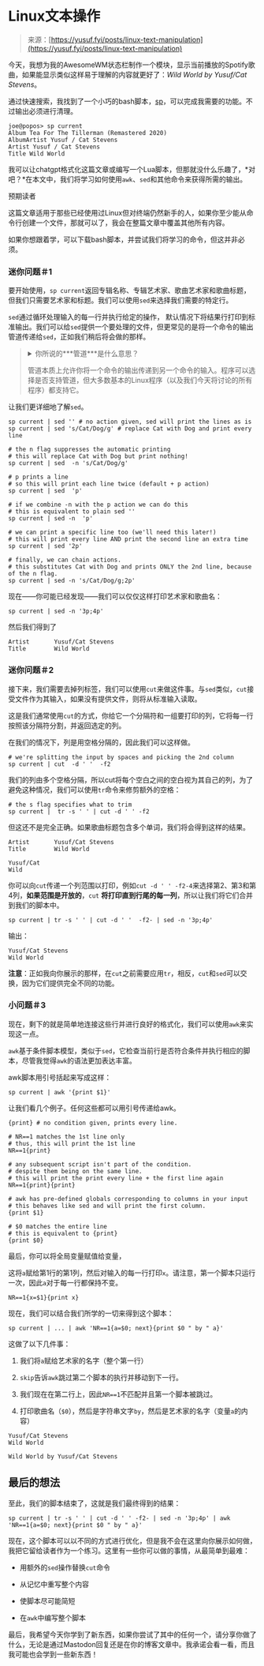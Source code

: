 <!--yml

类别：未分类

日期：2024-05-29 12:44:45

-->

# Linux文本操作

> 来源：[https://yusuf.fyi/posts/linux-text-manipulation](https://yusuf.fyi/posts/linux-text-manipulation)

今天，我想为我的AwesomeWM状态栏制作一个模块，显示当前播放的Spotify歌曲，如果能显示类似这样易于理解的内容就更好了：*Wild World by Yusuf/Cat Stevens*。

通过快速搜索，我找到了一个小巧的bash脚本，[sp](https://gist.github.com/streetturtle/fa6258f3ff7b17747ee3)，可以完成我需要的功能。不过输出必须进行清理。

```
joe@popos> sp current
Album Tea For The Tillerman (Remastered 2020)
AlbumArtist Yusuf / Cat Stevens
Artist Yusuf / Cat Stevens
Title Wild World 
```

我可以让chatgpt格式化这篇文章或编写一个Lua脚本，但那就没什么乐趣了，*对吧？*在本文中，我们将学习如何使用`awk`、`sed`和其他命令来获得所需的输出。

预期读者

这篇文章适用于那些已经使用过Linux但对终端仍然新手的人，如果你至少能从命令行创建一个文件，那就可以了，我会在整篇文章中覆盖其他所有内容。

如果你想跟着学，可以下载bash脚本，并尝试我们将学习的命令，但这并非必须。

### 迷你问题＃1

要开始使用，`sp current`返回专辑名称、专辑艺术家、歌曲艺术家和歌曲标题，但我们只需要艺术家和标题。我们可以使用`sed`来选择我们需要的特定行。

`sed`通过循环处理输入的每一行并执行给定的操作， 默认情况下将结果行打印到标准输出。我们可以给`sed`提供一个要处理的文件，但更常见的是将一个命令的输出管道传递给`sed`，正如我们稍后将会做的那样。

> <details><summary>你所说的***管道***是什么意思？</summary>通常在Linux中，命令的输入来自键盘，并将其输出（以及任何错误）打印到屏幕上。然而，我们可以改变这种行为。</details>
> 
> 管道本质上允许你将一个命令的输出传递到另一个命令的输入。程序可以选择是否支持管道，但大多数基本的Linux程序（以及我们今天将讨论的所有程序）都支持它。

让我们更详细地了解`sed`。

```
sp current | sed '' # no action given, sed will print the lines as is
sp current | sed 's/Cat/Dog/g' # replace Cat with Dog and print every line 
```

```
# the n flag suppresses the automatic printing
# this will replace Cat with Dog but print nothing!
sp current | sed  -n 's/Cat/Dog/g' 
```

```
# p prints a line
# so this will print each line twice (default + p action)
sp current | sed  'p'

# if we combine -n with the p action we can do this
# this is equivalent to plain sed ''
sp current | sed -n  'p'

# we can print a specific line too (we'll need this later!)
# this will print every line AND print the second line an extra time
sp current | sed '2p' 
```

```
# finally, we can chain actions.
# this substitutes Cat with Dog and prints ONLY the 2nd line, because of the n flag.
sp current | sed -n 's/Cat/Dog/g;2p' 
```

现在——你可能已经发现——我们可以仅仅这样打印艺术家和歌曲名：

```
sp current | sed -n '3p;4p' 
```

然后我们得到了

```
Artist       Yusuf/Cat Stevens
Title        Wild World 
```

### 迷你问题＃2

接下来，我们需要去掉列标签，我们可以使用`cut`来做这件事。与`sed`类似，`cut`接受文件作为其输入，如果没有提供文件，则将从标准输入读取。

这是我们通常使用`cut`的方式，你给它一个分隔符和一组要打印的列，它将每一行按照该分隔符分割，并返回选定的列。

在我们的情况下，列是用空格分隔的，因此我们可以这样做。

```
# we're splitting the input by spaces and picking the 2nd column
sp current | cut  -d ' '  -f2 
```

我们的列由多个空格分隔，所以cut将每个空白之间的空白视为其自己的列，为了避免这种情况，我们可以使用`tr`命令来修剪额外的空格：

```
# the s flag specifies what to trim
sp current |  tr -s ' ' | cut -d ' ' -f2 
```

但这还不是完全正确。如果歌曲标题包含多个单词，我们将会得到这样的结果。

```
Artist       Yusuf/Cat Stevens
Title        Wild World

Yusuf/Cat
Wild 
```

你可以向`cut`传递一个列范围以打印，例如`cut -d ' ' -f2-4`来选择第2、第3和第4列，**如果范围是开放的**，`cut` **将打印直到行尾的每一列**，所以让我们将它们合并到我们的脚本中。

```
sp current | tr -s ' ' | cut -d ' '  -f2- | sed -n '3p;4p' 
```

输出：

```
Yusuf/Cat Stevens
Wild World 
```

**注意**：正如我向你展示的那样，在`cut`之前需要应用`tr`，相反，`cut`和`sed`可以交换，因为它们提供完全不同的功能。

### 小问题＃3

现在，剩下的就是简单地连接这些行并进行良好的格式化，我们可以使用`awk`来实现这一点。

`awk`基于条件脚本模型，类似于`sed`，它检查当前行是否符合条件并执行相应的脚本，尽管我觉得`awk`的语法更加表达丰富。

awk脚本用引号括起来写成这样：

```
sp current | awk '{print $1}' 
```

让我们看几个例子。任何这些都可以用引号传递给awk。

```
{print} # no condition given, prints every line.

# NR==1 matches the 1st line only
# thus, this will print the 1st line
NR==1{print} 

# any subsequent script isn't part of the condition. 
# despite them being on the same line.
# this will print the print every line + the first line again
NR==1{print}{print} 
```

```
# awk has pre-defined globals corresponding to columns in your input
# this behaves like sed and will print the first column.
{print $1}

# $0 matches the entire line
# this is equivalent to {print}
{print $0} 
```

最后，你可以将全局变量赋值给变量，

这将`a`赋给第1行的第1列，然后对输入的每一行打印`x`。请注意，第一个脚本只运行一次，因此`a`对于每一行都保持不变。

```
NR==1{x=$1}{print x} 
```

现在，我们可以结合我们所学的一切来得到这个脚本：

```
sp current | ... | awk 'NR==1{a=$0; next}{print $0 " by " a}' 
```

这做了以下几件事：

1.  我们将`a`赋给艺术家的名字（整个第一行）

1.  `skip`告诉`awk`跳过第二个脚本的执行并移动到下一行。

1.  我们现在在第二行上，因此`NR==1`不匹配并且第一个脚本被跳过。

1.  打印歌曲名（`$0`），然后是字符串文字`by`，然后是艺术家的名字（变量`a`的内容）

```
Yusuf/Cat Stevens
Wild World

Wild World by Yusuf/Cat Stevens 
```

## 最后的想法

至此，我们的脚本结束了，这就是我们最终得到的结果：

```
sp current | tr -s ' ' | cut -d ' ' -f2- | sed -n '3p;4p' | awk 'NR==1{a=$0; next}{print $0 " by " a}' 
```

现在，这个脚本可以以不同的方式进行优化，但是我不会在这里向你展示如何做，我把它留给读者作为一个练习。这里有一些你可以做的事情，从最简单到最难：

+   用额外的`sed`操作替换`cut`命令

+   从记忆中重写整个内容

+   使脚本尽可能简短

+   在`awk`中编写整个脚本

最后，我希望今天你学到了新东西，如果你尝试了其中的任何一个，请分享你做了什么，无论是通过Mastodon回复还是在你的博客文章中。我承诺会看一看，而且我可能也会学到一些新东西！
